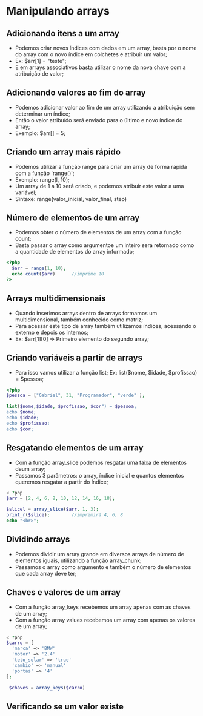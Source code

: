# Manipulando arrays

## Adicionando itens a um array
- Podemos criar novos índices com dados em um array, basta por o nome do array com o novo índice em colchetes e atribuir um valor;
- Ex: $arr[1] = "teste";
- E em arrays associativos basta utilizar o nome da nova chave com a atribuição de valor;

## Adicionando valores ao fim do array
- Podemos adicionar valor ao fim de um array utilizando a atribuição sem determinar um índice;
- Então o valor atribuído será enviado para o último e novo índice do array;
- Exemplo: $arr[] = 5;

## Criando um array mais rápido
- Podemos utilizar a função range para criar um array de forma rápida com a função 'range()';
- Exemplo: range(l, 10);
- Um array de 1 a 10 será criado, e podemos atribuir este valor a uma variável;
- Sintaxe: range(valor_inicial, valor_final, step)

## Número de elementos de um array
- Podemos obter o número de elementos de um array com a função count;
- Basta passar o array como argumentoe um inteiro será retornado como a quantidade de elementos do array informado;
```php
<?php
  $arr = range(1, 10);
  echo count($arr)      //imprime 10
?>
```
## Arrays multidimensionais
- Quando inserimos arrays dentro de arrays formamos um multidimensional, também conhecido como matriz;
- Para acessar este tipo de array também utilizamos índices, acessando o externo e depois os internos;
-  Ex: $arr[1][0] => Primeiro elemento do segundo array;

## Criando variáveis a partir de arrays
- Para isso vamos utilizar a função list;
Ex: list($nome, $idade, $profissao) = $pessoa;
```php
<?php
$pessoa = ["Gabriel", 31, "Programador", "verde" ];

list($nome,$idade, $profissao, $cor") = $pessoa;
echo $nome;
echo $idade;
echo $profissao;
echo $cor;
```

## Resgatando elementos de um array
- Com a função array_slice podemos resgatar uma faixa de elementos deum array;
- Passamos 3 parâmetros: o array, índice inicial e quantos elementos queremos resgatar a partir do índice;

```php
< ?php
$arr = [2, 4, 6, 8, 10, 12, 14, 16, 18];

$slicel = array_slice($arr, 1, 3);
print_r($slice);        //imprimirá 4, 6, 8
echo "<br>";
```

## Dividindo arrays
- Podemos dividir um array grande em diversos arrays de número de elementos iguais, utilizando a função array_chunk;
- Passamos o array como argumento e também o número de elementos que cada array deve ter;

## Chaves e valores de um array
- Com a função array_keys recebemos um array apenas com as chaves de um array;
- Com a função array values recebemos um array com apenas os valores de um array;

```php
< ?php
$carro = [
  'marca' => 'BMW'
  'motor' => '2.4'
  'teto_solar' => 'true'
  'cambio' => 'manual'
  'portas' => '4'
];

 $chaves = array_keys($carro)
```
## Verificando se um valor existe











